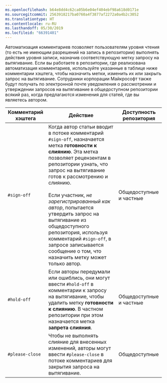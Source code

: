 ```yaml
---
ms.openlocfilehash: b64e8dd4c62ca05b6e04ef404ebf98a618d0171e
ms.sourcegitcommit: 2563918217ba0760a4f3877af2272a0a4b2c3052
ms.translationtype: HT
ms.contentlocale: ru-RU
ms.lasthandoff: 05/30/2019
ms.locfileid: "66391401"
---
```

Автоматизация комментариев позволяет пользователям уровня чтения (то есть не имеющим разрешений на запись в репозитории) выполнять действия уровня записи, назначив соответствующую метку запросу на вытягивание. Если вы работаете в репозитории, где реализована автоматизация комментариев, используйте указанные в таблице ниже комментарии хэштега, чтобы назначить метки, изменить их или закрыть запрос на вытягивание. Сотрудники корпорации Майкрософт также будут получать по электронной почте уведомления о рассмотрении и утверждении запросов на вытягивание в общедоступном репозитории всякий раз, когда предлагаются изменения для статей, где вы являетесь автором.

| Комментарий хэштега | Действие | Доступность репозитория |
| --- | --- | --- |
| `#sign-off` |Когда автор статьи вводит в потоке комментарий `#sign-off`, назначается метка **готовности к слиянию**. Эта метка позволяет рецензентам в репозитории узнать, что запрос на вытягивание готов к рассмотрению и слиянию. <br/><br/> Если участник, *не зарегистрированный как автор*, попытается утвердить запрос на вытягивание из общедоступного репозитория, используя комментарий `#sign-off`, в запросе записывается сообщение о том, что назначить метку может только автор. |Общедоступные и частные |
| `#hold-off` |Если авторы передумали или ошиблись, они могут ввести `#hold-off` в комментарии к запросу на вытягивание, чтобы удалить метку **готовности к слиянию**. В частном репозитории при этом назначается метка **запрета слияния**. |Общедоступные и частные |
| `#please-close` |Чтобы не выполнять слияние для внесенных изменений, авторы могут ввести `#please-close` в потоке комментариев для закрытия запроса на вытягивание. |Общедоступные |
